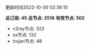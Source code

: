 更新时间2022-10-30 02:38:10

**总订阅: 45**
**总节点: 2516**
**有效节点: 502**
- v2ray节点: 322
- ss节点: 132
- trojan节点: 48
